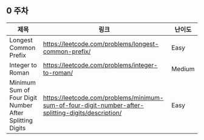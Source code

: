 ## 0 주차
| 제목 | 링크 | 난이도 |
|--|--|--|
| Longest Common Prefix | https://leetcode.com/problems/longest-common-prefix/ | Easy |
| Integer to Roman | https://leetcode.com/problems/integer-to-roman/ | Medium |
| Minimum Sum of Four Digit Number After Splitting Digits | https://leetcode.com/problems/minimum-sum-of-four-digit-number-after-splitting-digits/description/ | Easy |
